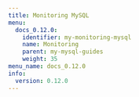 ```yaml
---
title: Monitoring MySQL
menu:
  docs_0.12.0:
    identifier: my-monitoring-mysql
    name: Monitoring
    parent: my-mysql-guides
    weight: 35
menu_name: docs_0.12.0
info:
  version: 0.12.0
---
```


